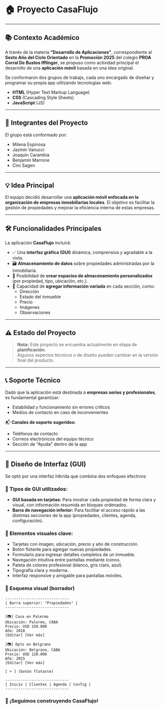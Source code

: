 # 🏠 Proyecto **CasaFlujo**

---

## 📚 Contexto Académico

A través de la materia **"Desarrollo de Aplicaciones"**, correspondiente al **Sexto Año del Ciclo Orientado** en la **Promoción 2025** del colegio **PROA Corral De Bustos Ifflinger**, se propuso como actividad principal el desarrollo de una **aplicación móvil** basada en una idea original.

Se conformaron dos grupos de trabajo, cada uno encargado de diseñar y programar su propia app utilizando tecnologías web:

- **HTML** (Hyper Text Markup Language)  
- **CSS** (Cascading Style Sheets)  
- **JavaScript** (JS)

---

## 👥 Integrantes del Proyecto

El grupo está conformado por:

- Milena Espinosa  
- Jazmín Vanucci  
- Joaquín Carambia  
- Benjamín Marrone  
- Ciro Sagen  

---

## 💡 Idea Principal

El equipo decidió desarrollar una **aplicación móvil enfocada en la organización de empresas inmobiliarias locales**. El objetivo es facilitar la gestión de propiedades y mejorar la eficiencia interna de estas empresas.

---

## 🛠️ Funcionalidades Principales

La aplicación **CasaFlujo** incluirá:

- ✅ Una **interfaz gráfica (GUI)** dinámica, comprensiva y agradable a la vista.  
- 🗃️ **Almacenamiento de datos** sobre propiedades administradas por la inmobiliaria.  
- 🏢 Posibilidad de **crear espacios de almacenamiento personalizados** (por propiedad, tipo, ubicación, etc.).  
- 📝 Capacidad de **agregar información variada** en cada sección, como:  
  - Dirección  
  - Estado del inmueble  
  - Precio  
  - Imágenes  
  - Observaciones  

---
## ⚠️ Estado del Proyecto

> **Nota:** Este proyecto se encuentra actualmente en etapa de **planificación**.  
Algunos aspectos técnicos o de diseño pueden cambiar en la versión final del producto.

---

## 📞 Soporte Técnico

Dado que la aplicación está destinada a **empresas serias y profesionales**, es fundamental garantizar:

- Estabilidad y funcionamiento sin errores críticos
- Medios de contacto en caso de inconvenientes

📬 **Canales de soporte sugeridos:**

- Teléfonos de contacto  
- Correos electrónicos del equipo técnico  
- Sección de "Ayuda" dentro de la app  

---


## 🎨 Diseño de Interfaz (GUI)

Se optó por una interfaz híbrida que combina dos enfoques efectivos:

### 🧩 Tipos de GUI utilizados:

- **GUI basada en tarjetas:** Para mostrar cada propiedad de forma clara y visual, con información resumida en bloques ordenados.  
- **Barra de navegación inferior:** Para facilitar el acceso rápido a las distintas secciones de la app (propiedades, clientes, agenda, configuración).

### 🧠 Elementos visuales clave:

- Tarjetas con imagen, ubicación, precio y año de construcción.  
- Botón flotante para agregar nuevas propiedades.  
- Formulario para ingresar detalles completos de un inmueble.  
- Navegación intuitiva entre pantallas mediante íconos.  
- Paleta de colores profesional (blanco, gris claro, azul).  
- Tipografía clara y moderna.  
- Interfaz responsive y amigable para pantallas móviles.

### 📱 Esquema visual (borrador)

```plaintext
-----------------------------
| Barra superior: "Propiedades" |
-----------------------------

[📷] Casa en Palermo  
Ubicación: Palermo, CABA  
Precio: USD 150.000  
Año: 2010  
[Editar] [Ver más]

[📷] Dpto en Belgrano  
Ubicación: Belgrano, CABA  
Precio: USD 120.000  
Año: 2015  
[Editar] [Ver más]

[ + ] (botón flotante)

-----------------------------
| Inicio | Clientes | Agenda | Config |
-----------------------------

```
### 🏁 ¡Seguimos construyendo CasaFlujo!
